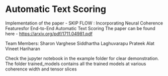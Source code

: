 # Automatic Text Scoring
Implementation of the paper - SKIP FLOW : Incorporating Neural Coherence Featuresfor End-to-End Automatic Text Scoring
The paper can be found here - https://arxiv.org/pdf/1711.04981.pdf

Team Members:
Sharon Varghese
Siddhartha Laghuvarapu
Prateek Alat
Vineet Hariharan

Check the jupyter notebook in the example folder for clear demonstration. 
The folder trained_models contains all the trained models at various coherence width and tensor slices
